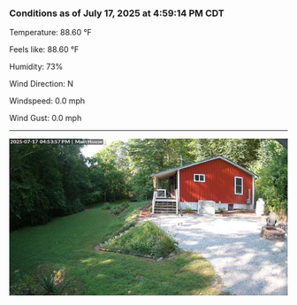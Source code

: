 ### Conditions as of July 17, 2025 at 4:59:14 PM CDT 

Temperature: 88.60 &deg;F

Feels like: 88.60 &deg;F

Humidity: 73%

Wind Direction: N

Windspeed: 0.0 mph

Wind Gust: 0.0 mph

---

<img src="./images/latest.jpeg"/>

